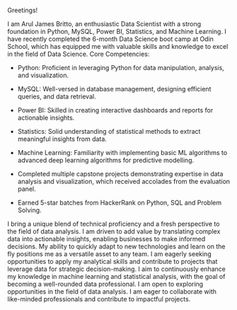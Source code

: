 Greetings! 

I am Arul James Britto, an enthusiastic Data Scientist with a strong foundation in Python, MySQL, Power BI, Statistics, and Machine Learning. I have recently completed the 6-month Data Science boot camp at Odin School, which has equipped me with valuable skills and knowledge to excel in the field of Data Science.
Core Competencies:
- Python: Proficient in leveraging Python for data manipulation, analysis, and visualization.
- MySQL: Well-versed in database management, designing efficient queries, and data retrieval.
- Power BI: Skilled in creating interactive dashboards and reports for actionable insights.
- Statistics: Solid understanding of statistical methods to extract meaningful insights from data.
- Machine Learning: Familiarity with implementing basic ML algorithms to advanced deep learning algorithms for predictive modelling.

- Completed multiple capstone projects demonstrating expertise in data analysis and visualization, which received accolades from the evaluation panel.
- Earned 5-star batches from HackerRank on Python, SQL and Problem Solving.

I bring a unique blend of technical proficiency and a fresh perspective to the field of data analysis. I am driven to add value by translating complex data into actionable insights, enabling businesses to make informed decisions. My ability to quickly adapt to new technologies and learn on the fly positions me as a versatile asset to any team.
I am eagerly seeking opportunities to apply my analytical skills and contribute to projects that leverage data for strategic decision-making. I aim to continuously enhance my knowledge in machine learning and statistical analysis, with the goal of becoming a well-rounded data professional. I am open to exploring opportunities in the field of data analysis. I am eager to collaborate with like-minded professionals and contribute to impactful projects.
